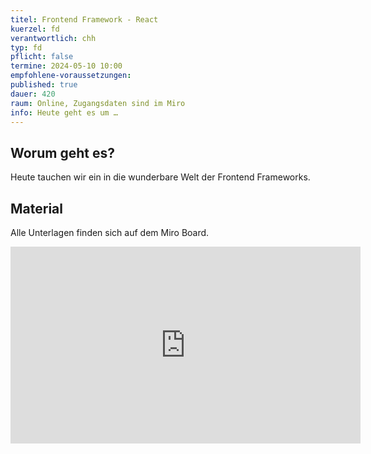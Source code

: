 ```yaml
---
titel: Frontend Framework - React
kuerzel: fd
verantwortlich: chh
typ: fd
pflicht: false
termine: 2024-05-10 10:00
empfohlene-voraussetzungen: 
published: true
dauer: 420
raum: Online, Zugangsdaten sind im Miro
info: Heute geht es um …
---
```


## Worum geht es?
Heute tauchen wir ein in die wunderbare Welt der Frontend Frameworks.


## Material
Alle Unterlagen finden sich auf dem Miro Board.

<iframe width="560" height="315" src="https://www.youtube.com/embed/C6NtWZgjzAk?si=cdBkg6D6qhPyx2Qu" title="YouTube video player" frameborder="0" allow="accelerometer; autoplay; clipboard-write; encrypted-media; gyroscope; picture-in-picture; web-share" referrerpolicy="strict-origin-when-cross-origin" allowfullscreen></iframe>